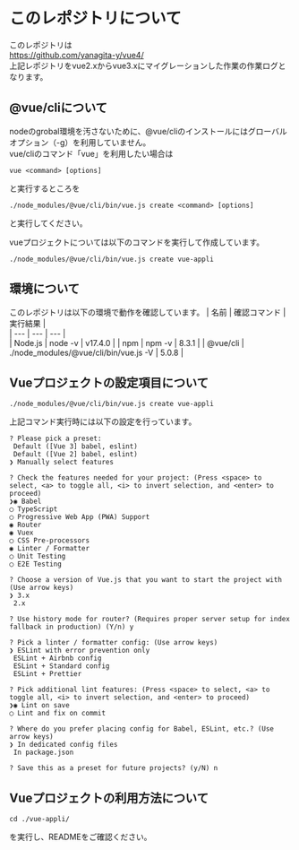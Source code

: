 # このレポジトリについて
このレポジトリは  
https://github.com/yanagita-y/vue4/  
上記レポジトリをvue2.xからvue3.xにマイグレーションした作業の作業ログとなります。  

## @vue/cliについて
nodeのgrobal環境を汚さないために、@vue/cliのインストールにはグローバルオプション（-g）を利用していません。  
vue/cliのコマンド「vue」を利用したい場合は
```
vue <command> [options]
```
と実行するところを
```
./node_modules/@vue/cli/bin/vue.js create <command> [options]
```
と実行してください。  
  
vueプロジェクトについては以下のコマンドを実行して作成しています。
```
./node_modules/@vue/cli/bin/vue.js create vue-appli
```

## 環境について
このレポジトリは以下の環境で動作を確認しています。
| 名前 | 確認コマンド | 実行結果 |  
| --- | --- | --- |  
| Node.js | node -v | v17.4.0 |
| npm | npm -v | 8.3.1 |
| @vue/cli | ./node_modules/@vue/cli/bin/vue.js -V | 5.0.8 |

## Vueプロジェクトの設定項目について
```
./node_modules/@vue/cli/bin/vue.js create vue-appli
```
上記コマンド実行時には以下の設定を行っています。
 ```
 ? Please pick a preset: 
  Default ([Vue 3] babel, eslint) 
  Default ([Vue 2] babel, eslint) 
❯ Manually select features 

? Check the features needed for your project: (Press <space> to select, <a> to toggle all, <i> to invert selection, and <enter> to proceed)
❯◉ Babel
 ◯ TypeScript
 ◯ Progressive Web App (PWA) Support
 ◉ Router
 ◉ Vuex
 ◯ CSS Pre-processors
 ◉ Linter / Formatter
 ◯ Unit Testing
 ◯ E2E Testing

? Choose a version of Vue.js that you want to start the project with (Use arrow keys)
❯ 3.x 
  2.x 

? Use history mode for router? (Requires proper server setup for index fallback in production) (Y/n) y

? Pick a linter / formatter config: (Use arrow keys)
❯ ESLint with error prevention only 
  ESLint + Airbnb config 
  ESLint + Standard config 
  ESLint + Prettier 

? Pick additional lint features: (Press <space> to select, <a> to toggle all, <i> to invert selection, and <enter> to proceed)
❯◉ Lint on save
 ◯ Lint and fix on commit

? Where do you prefer placing config for Babel, ESLint, etc.? (Use arrow keys)
❯ In dedicated config files 
  In package.json  

? Save this as a preset for future projects? (y/N) n
```

## Vueプロジェクトの利用方法について
```
cd ./vue-appli/
```
を実行し、READMEをご確認ください。